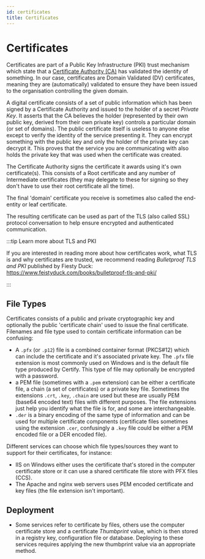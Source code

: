 ```yaml
---
id: certificates
title: Certificates
---
```


# Certificates

Certificates are part of a Public Key Infrastructure (PKI) trust mechanism which state that a [Certificate Authority (CA)](certificate-authorities.md) has validated the identity of something. In our case, certificates are Domain Validated (DV) certificates, meaning they are (automatically) validated to ensure they have been issued to the organisation controlling the given domain.

A digital certificate consists of a set of public information which has been signed by a Certificate Authority and issued to the holder of a secret *Private Key*. It asserts that the CA believes the holder (represented by their own public key, derived from their own private key) controls a particular domain (or set of domains). The public certificate itself is useless to anyone else except to verify the identity of the service presenting it. They can encrypt something with the public key and only the holder of the private key can decrypt it. This proves that the service you are communicating with also holds the private key that was used when the certificate was created.

The Certificate Authority signs the certificate it awards using it's own certificate(s). This consists of a Root certificate and any number of Intermediate certificates (they may delegate to these for signing so they don't have to use their root certificate all the time).

The final 'domain' certificate you receive is sometimes also called the end-entity or leaf certificate.

The resulting certificate can be used as part of the TLS (also called SSL) protocol conversation to help ensure encrypted and authenticated communication.

:::tip Learn more about TLS and PKI

If you are interested in reading more about how certificates work, what TLS is and why certificates are trusted, we recommend reading *Bulletproof TLS and PKI* published by Fiesty Duck: https://www.feistyduck.com/books/bulletproof-tls-and-pki/

:::

## File Types

Certificates consists of a public and private cryptographic key and optionally the public 'certificate chain' used to issue the final certificate. Filenames and file type used to contain certificate information can be confusing:
- A `.pfx` (or `.p12`) file is a combined container format (PKCS#12) which can include the certificate and it's associated private key. The `.pfx` file extension is most commonly used on Windows and is the default file type produced by Certify. This type of file may optionally be encrypted with a password.
- a PEM file (sometimes with a `.pem` extension) can be either a certificate file, a chain (a set of certificates) or a private key file. Sometimes the extensions `.crt`, `.key`, `.chain` are used but these are usually PEM (base64 encoded text) files with different purposes.  The file extensions just help you identify what the file is for, and some are interchangeable.
- `.der` is a binary encoding of the same type of information and can be used for multiple certificate components (certificate files sometimes using the extension `.cer`, confusingly a `.key` file could be either a PEM encoded file or a DER encoded file).

Different services can choose which file types/sources they want to support for their certificates, for instance:
- IIS on Windows either uses the certificate that's stored in the computer certificate store or it can use a shared certificate file store with PFX files (CCS). 
- The Apache and nginx web servers uses PEM encoded certificate and key files (the file extension isn't important).

## Deployment
- Some services refer to certificate by files, others use the computer certificate store and a certificate *Thumbprint* value, which is then stored in a registry key, configuration file or database. Deploying to these services requires applying the new thumbprint value via an appropriate method.
